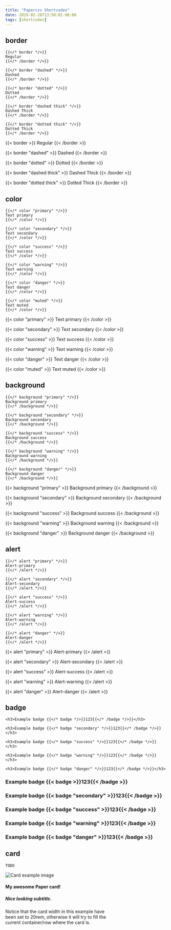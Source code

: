 ```yaml
---
title: "Papercss Shortcodes"
date: 2019-02-26T13:50:01-06:00
tags: [shortcodes]
---
```


## border

```
{{</* border */>}}
Regular
{{</* /border */>}}

{{</* border "dashed" */>}}
Dashed
{{</* /border */>}}

{{</* border "dotted" */>}}
Dotted
{{</* /border */>}}

{{</* border "dashed thick" */>}}
Dashed Thick
{{</* /border */>}}

{{</* border "dotted thick" */>}}
Dotted Thick
{{</* /border */>}}
```

{{< border >}}
Regular
{{< /border >}}

{{< border "dashed" >}}
Dashed
{{< /border >}}

{{< border "dotted" >}}
Dotted
{{< /border >}}

{{< border "dashed thick" >}}
Dashed Thick
{{< /border >}}

{{< border "dotted thick" >}}
Dotted Thick
{{< /border >}}

## color

```
{{</* color "primary" */>}}
Text primary
{{</* /color */>}}

{{</* color "secondary" */>}}
Text secondary
{{</* /color */>}}

{{</* color "success" */>}}
Text success
{{</* /color */>}}

{{</* color "warning" */>}}
Text warning
{{</* /color */>}}

{{</* color "danger" */>}}
Text danger
{{</* /color */>}}

{{</* color "muted" */>}}
Text muted
{{</* /color */>}}
```

{{< color "primary" >}}
Text primary
{{< /color >}}

{{< color "secondary" >}}
Text secondary
{{< /color >}}

{{< color "success" >}}
Text success
{{< /color >}}

{{< color "warning" >}}
Text warning
{{< /color >}}

{{< color "danger" >}}
Text danger
{{< /color >}}

{{< color "muted" >}}
Text muted
{{< /color >}}

## background

```
{{</* background "primary" */>}}
Background primary
{{</* /background */>}}

{{</* background "secondary" */>}}
Background secondary
{{</* /background */>}}

{{</* background "success" */>}}
Background success
{{</* /background */>}}

{{</* background "warning" */>}}
Background warning
{{</* /background */>}}

{{</* background "danger" */>}}
Background danger
{{</* /background */>}}
```

{{< background "primary" >}}
Background primary
{{< /background >}}

{{< background "secondary" >}}
Background secondary
{{< /background >}}

{{< background "success" >}}
Background success
{{< /background >}}

{{< background "warning" >}}
Background warning
{{< /background >}}

{{< background "danger" >}}
Background danger
{{< /background >}}

## alert

```
{{</* alert "primary" */>}}
Alert-primary
{{</* /alert */>}}

{{</* alert "secondary" */>}}
Alert-secondary
{{</* /alert */>}}

{{</* alert "success" */>}}
Alert-success
{{</* /alert */>}}

{{</* alert "warning" */>}}
Alert-warning
{{</* /alert */>}}

{{</* alert "danger" */>}}
Alert-danger
{{</* /alert */>}}
```

{{< alert "primary" >}}
Alert-primary
{{< /alert >}}

{{< alert "secondary" >}}
Alert-secondary
{{< /alert >}}

{{< alert "success" >}}
Alert-success
{{< /alert >}}

{{< alert "warning" >}}
Alert-warning
{{< /alert >}}

{{< alert "danger" >}}
Alert-danger
{{< /alert >}}

## badge

```
<h3>Example badge {{</* badge */>}}123{{</* /badge */>}}</h3>

<h3>Example badge {{</* badge "secondary" */>}}123{{</* /badge */>}}</h3>

<h3>Example badge {{</* badge "success" */>}}123{{</* /badge */>}}</h3>

<h3>Example badge {{</* badge "warning" */>}}123{{</* /badge */>}}</h3>

<h3>Example badge {{</* badge "danger" */>}}123{{</* /badge */>}}</h3>
```

<h3>Example badge {{< badge >}}123{{< /badge >}}</h3>

<h3>Example badge {{< badge "secondary" >}}123{{< /badge >}}</h3>

<h3>Example badge {{< badge "success" >}}123{{< /badge >}}</h3>

<h3>Example badge {{< badge "warning" >}}123{{< /badge >}}</h3>

<h3>Example badge {{< badge "danger" >}}123{{< /badge >}}</h3>

## card

```
TODO
```

<div class="card row flex-center" style="width: 20rem;">
  <img src="https://picsum.photos/768" alt="Card example image">

  <div class="card-body">
    <h4 class="card-title">My awesome Paper card!</h4>
    <h5 class="card-subtitle">Nice looking subtitle.</h5>
    <p class="card-text">Notice that the card width in this example have been set to 20rem, otherwise it will try to fill the current container/row where the card is.</p>
  </div>
</div>
